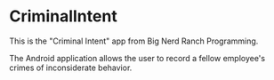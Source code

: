 # CriminalIntent

This is the "Criminal Intent" app from Big Nerd Ranch Programming.

The Android application allows the user to record a fellow employee's crimes of inconsiderate behavior. 





